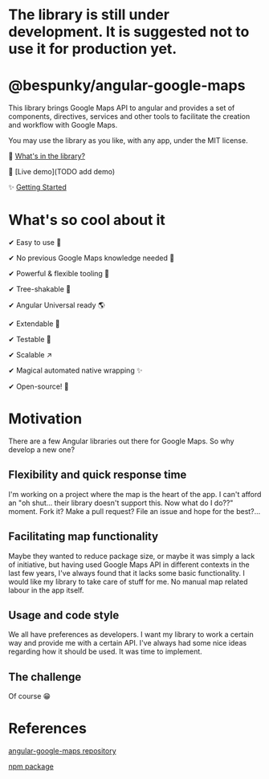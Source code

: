 # The library is still under development. It is suggested not to use it for production yet.

# @bespunky/angular-google-maps
This library brings Google Maps API to angular and provides a set of components, directives, services and other tools to facilitate the creation and workflow with Google Maps.

You may use the library as you like, with any app, under the MIT license.

🎁 [What's in the library?](/What's-Inside)

🙌 [Live demo](TODO add demo)

✨ [Getting Started](Getting-Started)

# What's so cool about it
✔ Easy to use 🔌

✔ No previous Google Maps knowledge needed 🤯

✔ Powerful & flexible tooling 💪

✔ Tree-shakable 🌳

✔ Angular Universal ready 🌎

✔ Extendable 🧩

✔ Testable 🧪

✔ Scalable ↗

✔ Magical automated native wrapping ✨

✔ Open-source! 🤩

# Motivation
There are a few Angular libraries out there for Google Maps. So why develop a new one?

## Flexibility and quick response time
I'm working on a project where the map is the heart of the app. I can't afford an "oh shut... their library doesn't support this. Now what do I do??" moment. Fork it? Make a pull request? File an issue and hope for the best?...

## Facilitating map functionality
Maybe they wanted to reduce package size, or maybe it was simply a lack of initiative, but having used Google Maps API in different contexts in the last few years, I've always found that it lacks some basic functionality. I would like my library to take care of stuff for me. No manual map related labour in the app itself.

## Usage and code style
We all have preferences as developers. I want my library to work a certain way and provide me with a certain API. I've always had some nice ideas regarding how it should be used. It was time to implement.

## The challenge
Of course 😁


# References

[angular-google-maps repository](https://dev.azure.com/BeSpunky/Libraries/_git/angular-google-maps)

[npm package](https://www.npmjs.com/package/%40bespunky/angular-google-maps)
